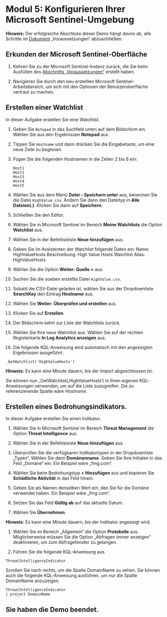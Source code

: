# Modul 5: Konfigurieren Ihrer Microsoft Sentinel-Umgebung

**Hinweis:** Der erfolgreiche Abschluss dieser Demo hängt davon ab, alle Schritte im  [Dokument](00-prerequisites.md) „Voraussetzungen“ abzuschließen. 

## Erkunden der Microsoft Sentinel-Oberfläche

1. Kehren Sie zu der Microsoft Sentinel-Instanz zurück, die Sie beim Ausfüllen des [Abschnitts „Voraussetzungen“](00-prerequisites.md#deploy-azure-sentinel-workspace-for-demo-in-module-4) erstellt haben.

1. Navigieren Sie durch den neu erstellten Microsoft Sentinel-Arbeitsbereich, um sich mit den Optionen der Benutzeroberfläche vertraut zu machen.

## Erstellen einer Watchlist

In dieser Aufgabe erstellen Sie eine Watchlist.

1. Geben Sie `Notepad` in das Suchfeld unten auf dem Bildschirm ein.  Wählen Sie aus den Ergebnissen **Notepad** aus.

1. Tippen Sie `Hostname` und dann drücken Sie die Eingabetaste, um eine neue Zeile zu beginnen.

1. Fügen Sie die folgenden Hostnamen in die Zeilen 2 bis 6 ein:
    ```
    Host1
    Host2
    Host3
    Host4
    Host5
    ```

1. Wählen Sie aus dem Menü **Datei – Speichern unter** aus, benennen Sie die Datei `HighValue.csv`.  Ändern Sie dann den Dateityp in **Alle Dateien(*.*)**.  Klicken Sie dann auf **Speichern**.

1. Schließen Sie den Editor.

1. Wählen Sie in Microsoft Sentinel im Bereich **Meine Watchlists** die Option **Watchlist** aus.

1. Wählen Sie in der Befehlsleiste **Neue hinzufügen** aus.

1. Geben Sie im Assistenten der Watchlist folgende Daten ein:  Name: HighValueHosts  Beschreibung: High Value Hosts  Watchlist Alias: HighValueHosts

1. Wählen Sie die Option **Weiter: Quelle >** aus.

1. Suchen Sie die soeben erstellte Datei `HighValue.csv`. 

1. Sobald die CSV-Datei geladen ist, wählen Sie aus der Dropdownliste **SearchKey** den Eintrag **Hostname** aus.

1. Wählen Sie **Weiter: Überprüfen und erstellen** aus.

1. Klicken Sie auf **Erstellen**.

1. Der Bildschirm kehrt zur Liste der Watchlists zurück.

1. Wählen Sie Ihre neue Watchlist aus.  Wählen Sie auf der rechten Registerkarte **In Log Analytics anzeigen** aus.

1. Die folgende KQL-Anweisung wird automatisch mit den angezeigten Ergebnissen ausgeführt.

```KQL
_GetWatchlist('HighValueHosts')
```
**Hinweis:** Es kann eine Minute dauern, bis der Import abgeschlossen ist.

Sie können nun _GetWatchlist(‚HighValueHosts‘) in Ihren eigenen KQL-Anweisungen verwenden, um auf die Liste zuzugreifen. Die zu referenzierende Spalte wäre *Hostname*.

## Erstellen eines Bedrohungsindikators.

In dieser Aufgabe erstellen Sie einen Indikator.

1. Wählen Sie in Microsoft Sentinel im Bereich **Threat Management** die Option **Threat Intelligence** aus.

1. Wählen Sie in der Befehlsleiste **Neue hinzufügen** aus.

1. Überprüfen Sie die verfügbaren Indikatortypen in der Dropdownliste „Typen“.  Wählen Sie dann **Domänenname**. Geben Sie Ihre Initialen in das Feld „Domäne“ ein. Ein Beispiel wäre „fmg.com“.

1. Wählen Sie beim Bedrohungstyp  **+ Hinzufügen** aus und kopieren Sie **Schädliche Aktivität** in das Feld hinein.

1. Geben Sie als Namen denselben Wert ein, den Sie für die Domäne verwendet haben. Ein Beispiel wäre „fmg.com“.

1. Setzen Sie das Feld **Gültig ab** auf das aktuelle Datum.

1. Wählen Sie **Übernehmen**.

**Hinweis:** Es kann eine Minute dauern, bis der Indikator angezeigt wird.

1. Wählen Sie im Bereich „Allgemein“ die Option **Protokolle** aus.  Möglicherweise müssen Sie die Option „Abfragen immer anzeigen“ deaktivieren, um zum Abfragefenster zu gelangen.

1. Führen Sie die folgende KQL-Anweisung aus.

```KQL
ThreatIntelligenceIndicator 
```
Scrollen Sie nach rechts, um die Spalte DomainName zu sehen. Sie können auch die folgende KQL-Anweisung ausführen, um nur die Spalte DomainName anzuzeigen.  

```KQL
ThreatIntelligenceIndicator 
| project DomainName
```
## Sie haben die Demo beendet.